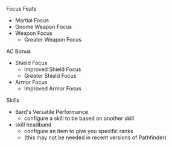 Focus Feats
- Martial Focus
- Gnome Weapon Focus
- Weapon Focus
  - Greater Weapon Focus

AC Bonus
- Shield Focus
  - Improved Shield Focus
  - Greater Shield Focus
- Armor Focus
  - Improved Armor Focus

Skills
- Bard's Versatile Performance
  - configure a skill to be based on another skill
- skill headband
  - configure an item to give you specific ranks
  - (this may not be needed in recent versions of Pathfinder)
